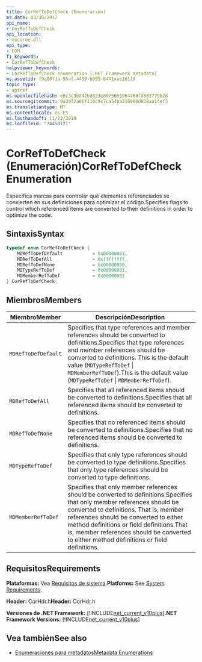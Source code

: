 ```yaml
---
title: CorRefToDefCheck (Enumeración)
ms.date: 03/30/2017
api_name:
- CorRefToDefCheck
api_location:
- mscoree.dll
api_type:
- COM
f1_keywords:
- CorRefToDefCheck
helpviewer_keywords:
- CorRefToDefCheck enumeration [.NET Framework metadata]
ms.assetid: f9a80f1a-55af-4459-b095-8441aae16119
topic_type:
- apiref
ms.openlocfilehash: e6c3c9b842bd823e8975661964480fd801779b2d
ms.sourcegitcommit: 9a39f2a06f110c9c7ca54ba216900d038aa14ef3
ms.translationtype: MT
ms.contentlocale: es-ES
ms.lasthandoff: 11/23/2019
ms.locfileid: "74450121"
---
```

# <a name="correftodefcheck-enumeration"></a><span data-ttu-id="8d337-102">CorRefToDefCheck (Enumeración)</span><span class="sxs-lookup"><span data-stu-id="8d337-102">CorRefToDefCheck Enumeration</span></span>
<span data-ttu-id="8d337-103">Especifica marcas para controlar qué elementos referenciados se convierten en sus definiciones para optimizar el código.</span><span class="sxs-lookup"><span data-stu-id="8d337-103">Specifies flags to control which referenced items are converted to their definitions in order to optimize the code.</span></span>  
  
## <a name="syntax"></a><span data-ttu-id="8d337-104">Sintaxis</span><span class="sxs-lookup"><span data-stu-id="8d337-104">Syntax</span></span>  
  
```cpp  
typedef enum CorRefToDefCheck {  
    MDRefToDefDefault           = 0x00000003,  
    MDRefToDefAll               = 0xffffffff,  
    MDRefToDefNone              = 0x00000000,  
    MDTypeRefToDef              = 0x00000001,  
    MDMemberRefToDef            = 0x00000002  
} CorRefToDefCheck;  
```  
  
## <a name="members"></a><span data-ttu-id="8d337-105">Miembros</span><span class="sxs-lookup"><span data-stu-id="8d337-105">Members</span></span>  
  
|<span data-ttu-id="8d337-106">Miembro</span><span class="sxs-lookup"><span data-stu-id="8d337-106">Member</span></span>|<span data-ttu-id="8d337-107">Descripción</span><span class="sxs-lookup"><span data-stu-id="8d337-107">Description</span></span>|  
|------------|-----------------|  
|`MDRefToDefDefault`|<span data-ttu-id="8d337-108">Specifies that type references and member references should be converted to definitions.</span><span class="sxs-lookup"><span data-stu-id="8d337-108">Specifies that type references and member references should be converted to definitions.</span></span> <span data-ttu-id="8d337-109">This is the default value (`MDTypeRefToDef` &#124; `MDMemberRefToDef`).</span><span class="sxs-lookup"><span data-stu-id="8d337-109">This is the default value (`MDTypeRefToDef` &#124; `MDMemberRefToDef`).</span></span>|  
|`MDRefToDefAll`|<span data-ttu-id="8d337-110">Specifies that all referenced items should be converted to definitions.</span><span class="sxs-lookup"><span data-stu-id="8d337-110">Specifies that all referenced items should be converted to definitions.</span></span>|  
|`MDRefToDefNone`|<span data-ttu-id="8d337-111">Specifies that no referenced items should be converted to definitions.</span><span class="sxs-lookup"><span data-stu-id="8d337-111">Specifies that no referenced items should be converted to definitions.</span></span>|  
|`MDTypeRefToDef`|<span data-ttu-id="8d337-112">Specifies that only type references should be converted to type definitions.</span><span class="sxs-lookup"><span data-stu-id="8d337-112">Specifies that only type references should be converted to type definitions.</span></span>|  
|`MDMemberRefToDef`|<span data-ttu-id="8d337-113">Specifies that only member references should be converted to definitions.</span><span class="sxs-lookup"><span data-stu-id="8d337-113">Specifies that only member references should be converted to definitions.</span></span> <span data-ttu-id="8d337-114">That is, member references should be converted to either method definitions or field definitions.</span><span class="sxs-lookup"><span data-stu-id="8d337-114">That is, member references should be converted to either method definitions or field definitions.</span></span>|  
  
## <a name="requirements"></a><span data-ttu-id="8d337-115">Requisitos</span><span class="sxs-lookup"><span data-stu-id="8d337-115">Requirements</span></span>  
 <span data-ttu-id="8d337-116">**Plataformas:** Vea [Requisitos de sistema](../../../../docs/framework/get-started/system-requirements.md).</span><span class="sxs-lookup"><span data-stu-id="8d337-116">**Platforms:** See [System Requirements](../../../../docs/framework/get-started/system-requirements.md).</span></span>  
  
 <span data-ttu-id="8d337-117">**Header:** CorHdr.h</span><span class="sxs-lookup"><span data-stu-id="8d337-117">**Header:** CorHdr.h</span></span>  
  
 <span data-ttu-id="8d337-118">**Versiones de .NET Framework:** [!INCLUDE[net_current_v10plus](../../../../includes/net-current-v10plus-md.md)]</span><span class="sxs-lookup"><span data-stu-id="8d337-118">**.NET Framework Versions:** [!INCLUDE[net_current_v10plus](../../../../includes/net-current-v10plus-md.md)]</span></span>  
  
## <a name="see-also"></a><span data-ttu-id="8d337-119">Vea también</span><span class="sxs-lookup"><span data-stu-id="8d337-119">See also</span></span>

- [<span data-ttu-id="8d337-120">Enumeraciones para metadatos</span><span class="sxs-lookup"><span data-stu-id="8d337-120">Metadata Enumerations</span></span>](../../../../docs/framework/unmanaged-api/metadata/metadata-enumerations.md)
